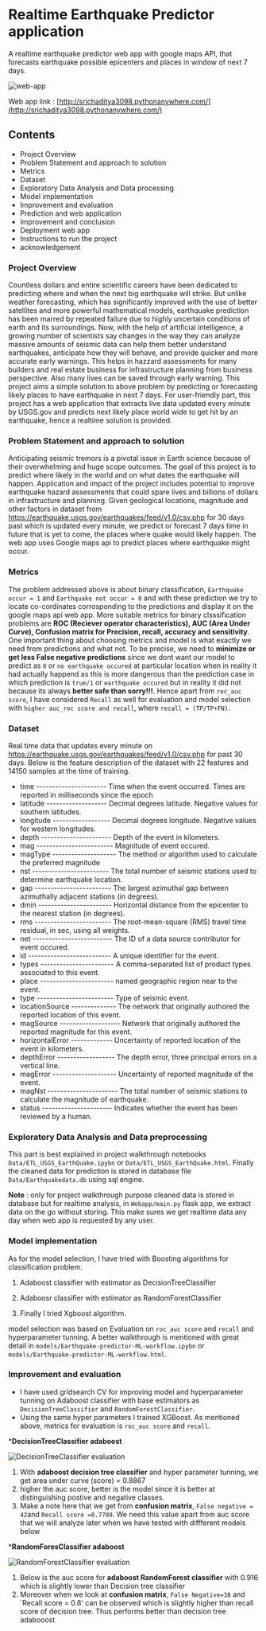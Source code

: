 # Realtime Earthquake Predictor application 

A realtime earthquake predictor web app with google maps API, that forecasts earthquake possible epicenters and places in window of next 7 days.

![web-app](https://github.com/aditya-167/Realtime-Earthquake-forecasting/blob/master/Images/application.jpg)

Web app link : [http://srichaditya3098.pythonanywhere.com/](http://srichaditya3098.pythonanywhere.com/)
## Contents

   * Project Overview
   * Problem Statement and approach to solution
   * Metrics 
   * Dataset 
   * Exploratory Data Analysis and Data processing
   * Model implementation
   * Improvement and evaluation
   * Prediction and web application
   * Improvement and conclusion
   * Deployment web app
   * Instructions to run the project
   * acknowledgement

### Project Overview
Countless dollars and entire scientific careers have been dedicated to predicting where and when the next big earthquake will strike. But unlike weather forecasting, which has significantly improved with the use of better satellites and more powerful mathematical models, earthquake prediction has been marred by repeated failure due to highly uncertain conditions of earth and its surroundings.
Now, with the help of artificial intelligence, a growing number of scientists say changes in the way they can analyze massive amounts of seismic data can help them better understand earthquakes, anticipate how they will behave, and provide quicker and more accurate early warnings. This helps in hazzard assessments for many builders and real estate business for infrastructure planning from business perspective. Also many lives can be saved through early warning. This project aims a simple solution to above problem by predicting or forecasting likely places to have earthquake in next 7 days. For user-friendly part, this project has a web application that extracts live data updated every minute by USGS.gov and predicts next likely place world wide to get hit by an earthquake, hence a realtime solution is provided.

### Problem Statement and approach to solution
Anticipating seismic tremors is a pivotal issue in Earth science because of their overwhelming and huge scope outcomes. The goal of this project is to predict where likely in the world and on what dates the earthquake will happen. Application and impact of the project​ includes potential to improve earthquake hazard assessments that could spare lives and billions of dollars in infrastructure and planning. Given geological locations, magnitude and other factors in dataset from https://earthquake.usgs.gov/earthquakes/feed/v1.0/csv.php for 30 days past which is updated every minute, we predict or forecast 7 days time in future that is yet to come, the places where quake would likely happen. The web app uses Google maps api to predict places where earthquake might occur.

### Metrics

The problem addressed above is about binary classification, `Earthquake occur = 1` and `Earthquake not occur = 0` and with these prediction we try to locate co-cordinates corrosponding to the predictions and display it on the google maps api web app. More suitable metrics for binary clsssification problems are **ROC (Reciever operator characteristics), AUC (Area Under Curve), Confusion matrix for Precision, recall, accuracy and sensitivity**. One important thing about choosing metrics and model is what exactly we need from predictions and what not. To be precise, we need to **minimize or get less False negative predictions** since we dont want our model to predict as `0` or `no earthquake occured` at particular location when in reality it had actually happend as this is more dangerous than the prediction case in which prediction is `true/1` or `earthquake occured` but in reality it did not because its always **better safe than sorry!!!**. Hence apart from `roc_auc score`, I have considered
`Recall` as well for evaluation and model selection with `higher auc_roc score and recall`, where `recall = (TP/TP+FN)`.

### Dataset

Real time data that updates every minute on https://earthquake.usgs.gov/earthquakes/feed/v1.0/csv.php for past 30 days. Below is the feature description of the dataset with 22 features and 14150 samples at the time of training.

* time ---------------------- Time when the event occurred. Times are reported in milliseconds since the epoch 
* latitude ------------------- Decimal degrees latitude. Negative values for southern latitudes.
* longitude ------------------ Decimal degrees longitude. Negative values for western longitudes.
* depth ---------------------- Depth of the event in kilometers.
* mag ------------------------ Magnitude of event occured.
* magType -------------------- The method or algorithm used to calculate the preferred magnitude
* nst ------------------------ The total number of seismic stations used to determine earthquake location.
* gap ------------------------ The largest azimuthal gap between azimuthally adjacent stations (in degrees).
* dmin ----------------------- Horizontal distance from the epicenter to the nearest station (in degrees).
* rms ------------------------ The root-mean-square (RMS) travel time residual, in sec, using all weights.
* net ------------------------- The ID of a data source contributor for event occured.
* id -------------------------- A unique identifier for the event. 
* types ----------------------- A comma-separated list of product types associated to this event.
* place ----------------------- named geographic region near to the event.
* type ------------------------ Type of seismic event.
* locationSource -------------- The network that originally authored the reported location of this event.
* magSource ------------------- Network that originally authored the reported magnitude for this event.
* horizontalError ------------- Uncertainty of reported location of the event in kilometers.
* depthError ------------------ The depth error, three principal errors on a vertical line.
* magError -------------------- Uncertainty of reported magnitude of the event.
* magNst ---------------------- The total number of seismic stations to calculate the magnitude of earthquake.
* status ---------------------- Indicates whether the event has been reviewed by a human.



### Exploratory Data Analysis and Data preprocessing

This part is best explained in project walkthrough notebooks `Data/ETL_USGS_EarthQuake.ipybn` or `Data/ETL_USGS_EarthQuake.html`.
Finally the cleaned data for prediction is stored in database file `Data/Earthquakedata.db` using sql engine.

**Note** : only for project walkthrough purpose cleaned data is stored in database but for realtime analysis, in `Webapp/main.py` flask app, we extract data on the go without storing. This make sures we get realtime data any day when web app is requested by any user.

### Model implementation

As for the model selection, I have tried with Boosting algorithms for classification problem.

1. Adaboost classifier with estimator as DecisionTreeClassifier

2. Adaboosr classifier with estimator as RandomForestClassifier

3. Finally I tried Xgboost algorithm.

model selection was based on Evaluation on `roc_auc score` and `recall` and hyperparameter tunning.
A better walkthrough is mentioned with great detail in `models/Earthquake-predictor-ML-workflow.ipybn` or `models/Earthquake-predictor-ML-workflow.html`.

### Improvement and evaluation 

* I have used gridsearch CV for improving model and hyperparameter tunning on Adaboost classifier with base estimators as `DecisionTreeClassifier` and `RandomForestClassifier`.
* Using the same hyper parameters I trained XGBoost. As mentioned above, metrics for evaluation is `roc_auc score` and `recall`.

***DecisionTreeClassifier adaboost**

![DecisionTreeClassifier evaluation](https://github.com/aditya-167/Realtime-Earthquake-forecasting/blob/master/Images/DecisionTree.jpg)

1. With **adaboost decision tree classifier** and hyper parameter tunning, we get area under curve (score) = 0.8867
2. higher the auc score, better is the model since it is better at distinguishing postive and negative classes.
3. Make a note here that we get from **confusion matrix**, `False negative = 42`and `Recall score =0.7789`. We need this value apart from auc score that we will analyze later when we have tested with diffferent models below


***RandomForesClassifier adaboost**

![RandomForestClassifier evaluation](https://github.com/aditya-167/Realtime-Earthquake-forecasting/blob/master/Images/RandomForest.png)

1. Below is the auc score for **adaboost RandomForest classifier** with 0.916 which is slightly lower than Decision tree classifier
2. Moreover when we look at **confusion matrix**, `False Negative=38` and `Recall score = 0.8' can be observed which is slightly higher than recall score of decision tree. Thus performs better than decision tree adabooost 
